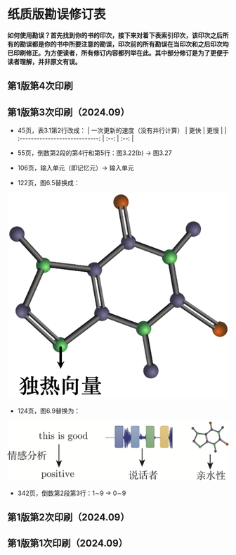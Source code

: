 # 纸质版勘误修订表

**如何使用勘误？首先找到你的书的印次，接下来对着下表索引印次，该印次之后所有的勘误都是你的书中所要注意的勘误，印次前的所有勘误在当印次和之后印次均已印刷修正。为方便读者，所有修订内容都列举在此。其中部分修订是为了更便于读者理解，并非原文有误。**

## 第1版第4次印刷

## 第1版第3次印刷（2024.09）

* 45页，表3.1第2行改成：
| 一次更新的速度（没有并行计算） | 更快 | 更慢 |
| :----------------------------: | :--: | :--: |

* 55页，倒数第2段的第4行和第5行：图3.22(b) → 图3.27
* 106页，输入单元（即记忆元）→ 输入单元
* 122页，图6.5替换成：

![](res/6-5.png ':size=300')

* 124页，图6.9替换为：

![](res/6-9.png ':size=650')

* 342页，倒数第2段第3行：1$\sim$9 → 0$\sim$9

## 第1版第2次印刷（2024.09）

## 第1版第1次印刷（2024.09）

